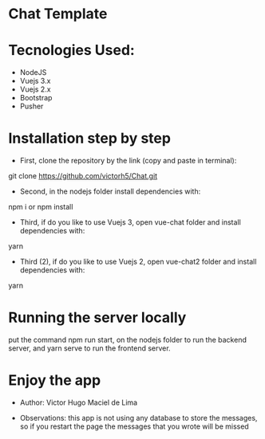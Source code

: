 # Chat Template

# Tecnologies Used:
- NodeJS
- Vuejs 3.x
- Vuejs 2.x
- Bootstrap
- Pusher

# Installation step by step

 - First, clone the repository by the link (copy and paste in terminal):
 
  git clone https://github.com/victorh5/Chat.git
  
 - Second, in the nodejs folder install dependencies with:
 
  npm i or npm install
  
 - Third, if do you like to use Vuejs 3, open vue-chat folder and install dependencies with:
 
  yarn
  
 - Third (2), if do you like to use Vuejs 2, open vue-chat2 folder and install dependencies with:
 
  yarn
  
# Running the server locally

  put the command npm run start, on the nodejs folder to run the backend server, and yarn serve to run the frontend server.
  
# Enjoy the app

 - Author: Victor Hugo Maciel de Lima
 
 - Observations: this app is not using any database to store the messages, so if you restart the page the messages that you wrote will be missed
